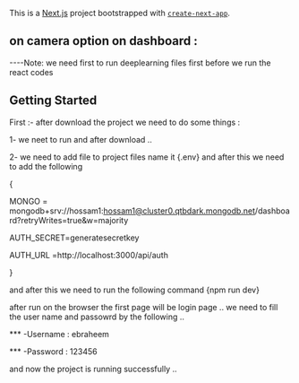 This is a [Next.js](https://nextjs.org/) project bootstrapped with [`create-next-app`](https://github.com/vercel/next.js/tree/canary/packages/create-next-app).
## on camera option on dashboard :



----Note: we need first to run deeplearning files first before we run the react codes



## Getting Started

First :- 
after download the project we need to do some things :


1- we neet to run <npm i> and after download ..


2- we need to add file to project files name it {.env} and after this we need to add the following





{


MONGO = mongodb+srv://hossam1:hossam1@cluster0.qtbdark.mongodb.net/dashboard?retryWrites=true&w=majority

AUTH_SECRET=generatesecretkey


AUTH_URL =http://localhost:3000/api/auth


} 


and after this we need to run the following command {npm run dev}



after run on the browser the first page will be login page .. we need to fill the user name and passowrd by the following ..


*** -Username : ebraheem



*** -Password : 123456




and now the project is running successfully ..
